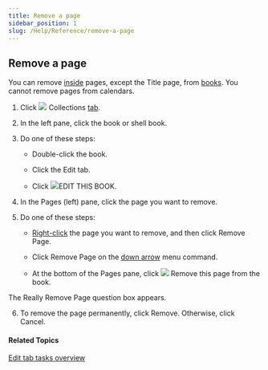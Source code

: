 ```yaml
---
title: Remove a page
sidebar_position: 1
slug: /Help/Reference/remove-a-page
---
```


## Remove a page

You can remove [inside](../../Concepts/Inside_pages.md) pages, except the Title page, from [books](../../Concepts/Book.md). You cannot remove pages from calendars. 

1.  Click ![](/ref-docs-assets/images/User_Interface/Tabs/Collections.png) Collections [tab](../../User_Interface/Tabs/Collections_tab_commands.md).
    
2.  In the left pane, click the book or shell book.
    
3.  Do one of these steps:
    
    -   Double-click the book.
        
    -   Click the Edit tab.
        
    -   Click ![](/ref-docs-assets/images/Tasks/editbook.png)EDIT THIS BOOK.
        

4.  In the Pages (left) pane, click the page you want to remove.
    
5.  Do one of these steps:
    
    -   [Right-click](../../User_Interface/Tabs/Edit_tab_commands.md) the page you want to remove, and then click Remove Page.
        
    -   Click Remove Page on the [down arrow](../../User_Interface/Tabs/Pages_pane_down_arrow_example.md) menu command.
        
    -   At the bottom of the Pages pane, click ![](/ref-docs-assets/images/RemovePage.png) Remove this page from the book.
        

The Really Remove Page question box appears.

6.  To remove the page permanently, click Remove. Otherwise, click Cancel.
    

#### Related Topics

[Edit tab tasks overview](Edit_tasks_overview.md)